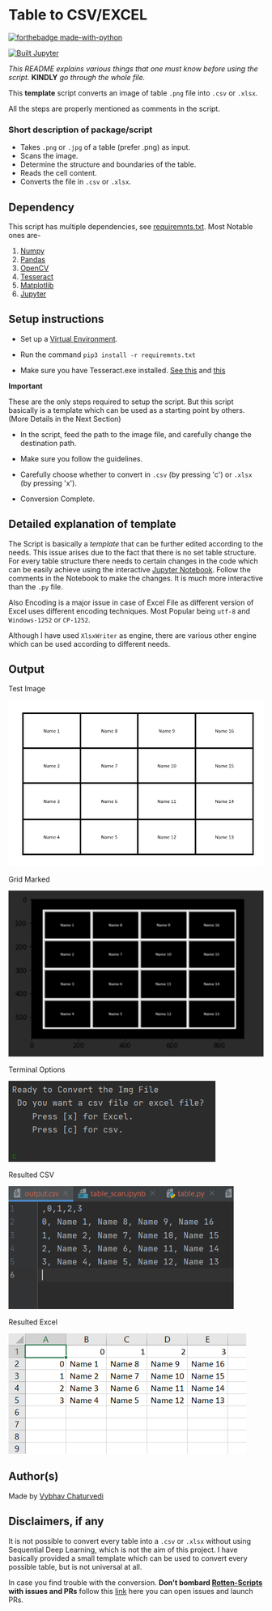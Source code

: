 
# Table to CSV/EXCEL  

[![forthebadge made-with-python](http://ForTheBadge.com/images/badges/made-with-python.svg)](https://www.python.org/)  

[![Built Jupyter](https://img.shields.io/badge/Built%20Using-Jupyter-orange?style=for-the-badge&logo=Jupyter)](table_convert.ipynb)

*This README explains various things that one must know before using the script.* **KINDLY** *go through the whole file.*  
  
This **template** script converts an image of table `.png` file into `.csv` or `.xlsx`.  
  
All the steps are properly mentioned as comments in the script.  
  
### Short description of package/script  
  
- Takes `.png` or `.jpg` of a table (prefer .png) as input.  
- Scans the image.  
- Determine the structure and boundaries of the table.
- Reads the cell content.
- Converts the file in `.csv` or `.xlsx`.

## Dependency

This script has multiple dependencies, see [requiremnts.txt](requirements.txt). Most Notable ones are-

1. [Numpy](https://numpy.org/) 
2. [Pandas](https://pandas.pydata.org/)
3. [OpenCV](https://opencv.org/)
4. [Tesseract](https://github.com/tesseract-ocr/tesseract)
5. [Matplotlib](https://matplotlib.org/)
6. [Jupyter](https://jupyter.org/)
## Setup instructions  

- Set up a [Virtual Environment](https://www.geeksforgeeks.org/python-virtual-environment/#:~:text=A%20virtual%20environment%20is%20a,of%20the%20Python%20developers%20use.).

- Run the command `pip3 install -r requiremnts.txt`

- Make sure you have Tesseract.exe installed. [See this](https://github.com/tesseract-ocr/tesseract/wiki) and [this](https://stackoverflow.com/questions/50951955/pytesseract-tesseractnotfound-error-tesseract-is-not-installed-or-its-not-i)

**Important**

These are the only steps required to setup the script. But this script basically is a template which can be used as a starting point by others. (More Details in the Next Section)
  
- In the script, feed the path to the image file, and carefully change the destination path.

- Make sure you follow the guidelines.

- Carefully choose whether to convert in `.csv` (by pressing 'c') or `.xlsx` (by pressing 'x').

- Conversion Complete.
  
## Detailed explanation of template
  
The Script is basically a *template* that can be further edited according to the needs. This issue arises due to the fact that there is no set table structure. For every table structure there needs to certain changes in the code which can be easily achieve using the interactive [Jupyter Notebook](table_convert.ipynb). Follow the comments in the Notebook to make the changes. It is much more interactive than the `.py` file.

Also Encoding is a major issue in case of Excel File as different version of Excel uses different encoding techniques. Most Popular being `utf-8`  and `Windows-1252` or `CP-1252`.

Although I have used `XlsxWriter` as engine, there are various other engine which can be used according to different needs.  

## Output  
  
Test Image 

![Test](img/test.PNG)  

Grid Marked

![Grid](img/grid.PNG)

Terminal Options

![option](img/option.PNG)

Resulted CSV

![CSV](img/csv_img.PNG)

Resulted Excel

![Excel](img/excel_img.PNG)
  
## Author(s)  
  
Made by [Vybhav Chaturvedi](https://www.linkedin.com/in/vybhav-chaturvedi-0ba82614a/)
  
## Disclaimers, if any  
  
It is not possible to convert every table into a `.csv` or `.xlsx` without using Sequential Deep Learning, which is not the aim of this project. I have basically provided a small template which can be used to convert every possible table, but is not universal at all.

In case you find trouble with the conversion. 
**Don't bombard [Rotten-Scripts](https://github.com/HarshCasper/Rotten-Scripts) with issues and PRs** follow this [link](https://github.com/vybhav72954/My_Junk) here you can open issues and launch PRs.